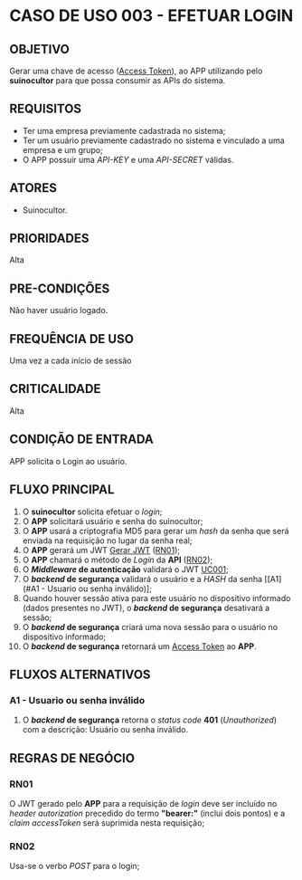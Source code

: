 # CASO DE USO 003 - EFETUAR LOGIN
## OBJETIVO
Gerar uma chave de acesso ([Access Token]), ao APP utilizando pelo **suinocultor** para que possa consumir as APIs do sistema.

## REQUISITOS
- Ter uma empresa previamente cadastrada no sistema;
- Ter um usuário previamente cadastrado no sistema e vinculado a uma empresa e um grupo;
- O APP possuir uma *API-KEY* e uma *API-SECRET* válidas.

## ATORES
- Suinocultor.

## PRIORIDADES
Alta

## PRE-CONDIÇÕES
Não haver usuário logado.

## FREQUÊNCIA DE USO
Uma vez a cada início de sessão

## CRITICALIDADE
Alta

## CONDIÇÃO DE ENTRADA
APP solicita o Login ao usuário.

## FLUXO PRINCIPAL
1. O **suinocultor** solicita efetuar o *login*;
2. O **APP** solicitará usuário e senha do suinocultor;
3. O **APP** usará a criptografia MD5 para gerar um *hash* da senha que será enviada na requisição no lugar da senha real;
4. O **APP** gerará um JWT [Gerar JWT] ([RN01](#RN01));
5. O **APP** chamará o método de *Login* da **API** ([RN02](#RN02));
6. O ***Middleware* de autenticação** validará o JWT [UC001];
7. O ***backend* de segurança** validará o usuário e a *HASH* da senha [[A1](#A1 - Usuario ou senha inválido)];
8. Quando houver sessão ativa para este usuário no dispositivo informado (dados presentes no JWT), o ***backend* de segurança** desativará a sessão;
9. O ***backend* de segurança** criará uma nova sessão para o usuário no dispositivo informado;
10. O ***backend* de segurança** retornará um [Access Token] ao **APP**.

## FLUXOS ALTERNATIVOS
### A1 - Usuario ou senha inválido
1.  O ***backend* de segurança** retorna o *status code* **401** (*Unauthorized*)  com a descrição: Usuário ou senha inválido.

## REGRAS DE NEGÓCIO
### RN01
O JWT gerado pelo **APP** para a requisição de *login* deve ser incluído no *header autorization* precedido do termo **"bearer:"** (inclui dois pontos) e a *claim accessToken* será suprimida nesta requisição;
### RN02
Usa-se o verbo *POST* para o login;


[//]: # (REFERENCE LINKS)

[Gerar JWT]: <../policy/gerar-jwt.md>
[Access Token]: <../policy/access-token.md>
[UC001]: <./uc001-validar-jwt.md>